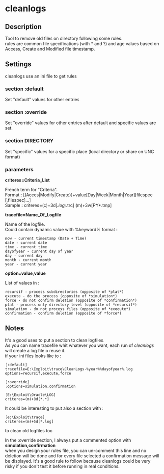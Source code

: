 # cleanlogs

## Description

Tool to remove old files on directory following some rules.  
rules are common file specifications (with * and ?) and age values based on Access, Create and Modified file timestamp.  

## Settings

cleanlogs use an ini file to get rules

### section :default

Set "default" values for other entries

### section :override

Set "override" values for other entries after default and specific values are set.

### section DIRECTORY

Set "specific" values for a specific place (local directory or share on UNC format)

### parameters

**criteres=Criteria_List**

French term for "Criteria".  
Format : [(Acces|Modify|Create)]+value[Day|Week|Month|Year][filespec [,filespec]...]  
Sample : criteres=(c)+3d[*.log;*.trc] (m)+3w[PY*.tmp]  

**tracefile=Name_Of_Logfile**  

Name of the logfile.  
Could contain dynamic value with %keyword% format :  

    now - current timestamp (Date + Time)  
    date - current date  
    time - current time  
    dayofyear - current day of year  
    day - current day  
    month - current month  
    year - current year  

**option=value,value**  

List of values in :  

    recursif - process subdirectories (opposite of *plat*)  
    execute - do the process (opposite of *simulation*)  
    force - do not confirm deletion (opposite of *confirmation*)  
    plat - process only directory level (opposite of *recursif*)  
    simulation - do not process files (opposite of *execute*)  
    confirmation - confirm deletion (opposite of *force*)  

## Notes  

It's a good uses to put a section to clean logfiles.  
As you can name tracefile whit whatever you want, each run of *cleanlogs* will create a log file o reuse it.   
if your ini files looks like to :  

    [:default]  
    tracefile=E:\Exploit\trace\CleanLogs-%year%%dayofyear%.log  
    options=recursif,execute,force  

    [:override]  
    ;options=simulation,confirmation  

    [E:\Exploit\Oracle\LOG]  
    criteres=(m)+8d[*.*]  

It could be interesting to put also a section with :  

    [e:\Exploit\trace]  
    criteres=(m)+5d[*.log]  

to clean old logfiles too  

In the :override section, I always put a commented option with **simulation,confirmation**  
when you design your rules file, you can un-comment this line and no deletion will be done and for every file selected a confirmation message will be displayed. It's a good rule to follow because cleanlogs could be very risky if you don't test it before running in real conditions.
